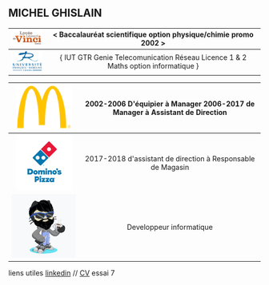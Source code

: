 ## MICHEL GHISLAIN 


| ![Image](lycée.png) | < Baccalauréat scientifique option physique/chimie promo 2002 > |
| :------------------: | :------------: |
| ![Image](univ.png)| { IUT GTR Genie Telecomunication Réseau  Licence 1 & 2 Maths option informatique } |


|![Image](mc.png)| 2002-2006 D'équipier à Manager 2006-2017 de Manager à Assistant de Direction|
|:-------------:|:--------------------------: |
|![Image](dom.png)|2017-2018 d'assistant de direction à Responsable de Magasin|
|![Image](cat.png)|Developpeur informatique|


 




liens utiles [linkedin](https://www.linkedin.com/in/ghislain-michel-31b024153/) // [CV](CV_Ghislain_Michel_M2i.docx) essai 7



 
 

